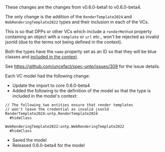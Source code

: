 These changes are the changes from v0.6.0-beta1 to v0.6.0-beta4.

The only change is the addition of the `RenderTemplate2024` and
`WebRenderingTemplate2022` types and their inclusion in each of the VCs.

This is so that DPPs or other VCs which include a `renderMethod` property
containing an object with a `template` or `url` etc., won't be rejected as
invalid jsonld (due to the terms not being defined in the context).

Both the types have the `name` property set as an ID so that they will be blue classes and [included in the context](https://github.com/jargon-sh/issues/issues/30).

See https://github.com/uncefact/spec-untp/issues/309 for the issue details.

Each VC model had the following change:
- Update the import to core 0.6.0-beta4
- Added the following to the definition of the model so that the type is included in the model's context:
```
// The following two entities ensure that render templates
// won't leave the credential as invalid jsonld
RenderTemplate2024:untp.RenderTemplate2024
  #hideClass

WebRenderingTemplate2022:untp.WebRenderingTemplate2022
  #hideClass
```
- Saved the model
- Released 0.6.0-beta4 for the model
